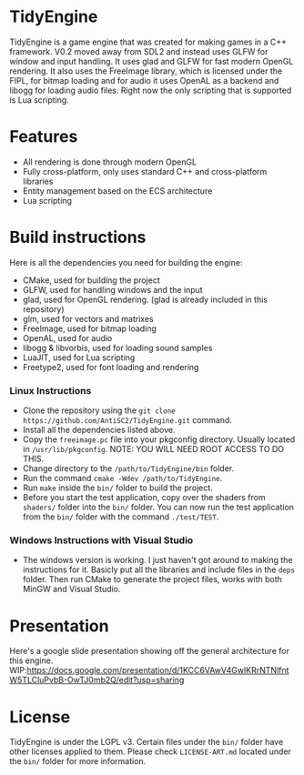# TidyEngine
TidyEngine is a game engine that was created for making games in a C++ framework. V0.2 moved away from SDL2 and instead uses GLFW for window and input handling. It uses glad and GLFW for fast modern OpenGL rendering. It also uses the FreeImage library, which is licensed under the FIPL, for bitmap loading and for audio it uses OpenAL as a backend and libogg for loading audio files. Right now the only scripting that is supported is Lua scripting.

# Features
- All rendering is done through modern OpenGL
- Fully cross-platform, only uses standard C++ and cross-platform libraries
- Entity management based on the ECS architecture
- Lua scripting

# Build instructions
Here is all the dependencies you need for building the engine:

- CMake, used for building the project
- GLFW, used for handling windows and the input
- glad, used for OpenGL rendering. (glad is already included in this repository)
- glm, used for vectors and matrixes
- FreeImage, used for bitmap loading
- OpenAL, used for audio
- libogg & libvorbis, used for loading sound samples
- LuaJIT, used for Lua scripting
- Freetype2, used for font loading and rendering

<h3>Linux Instructions</h3>

- Clone the repository using the `git clone https://github.com/AntiSC2/TidyEngine.git` command.
- Install all the dependencies listed above.
- Copy the `freeimage.pc` file into your pkgconfig directory. Usually located in `/usr/lib/pkgconfig`. NOTE: YOU WILL NEED ROOT ACCESS TO DO THIS.
- Change directory to the `/path/to/TidyEngine/bin` folder.
- Run the command `cmake -Wdev /path/to/TidyEngine`.
- Run `make` inside the `bin/` folder to build the project.
- Before you start the test application, copy over the shaders from `shaders/` folder into the `bin/` folder. You can now run the test application from the `bin/` folder with the command `./test/TEST`.

<h3>Windows Instructions with Visual Studio</h3>

- The windows version is working. I just haven't got around to making the instructions for it. Basicly put all the libraries and include files in the `deps` folder. Then run CMake to generate the project files, works with both MinGW and Visual Studio.

# Presentation
Here's a google slide presentation showing off the general architecture for this engine.
WIP:https://docs.google.com/presentation/d/1KCC6VAwV4GwIKRrNTNlfntW5TLCluPvbB-OwTJ0mb2Q/edit?usp=sharing

# License
TidyEngine is under the LGPL v3. Certain files under the `bin/` folder have other licenses applied to them. Please check `LICENSE-ART.md` located under the `bin/` folder for more information.